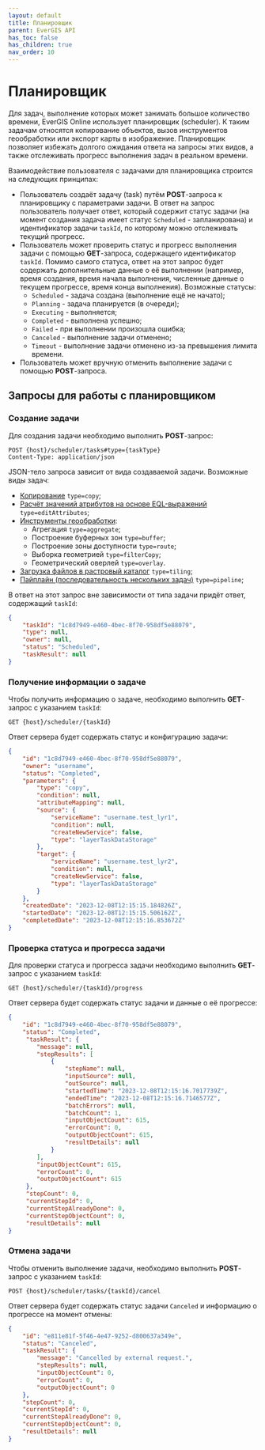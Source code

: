 ```yaml
---
layout: default
title: Планировщик
parent: EverGIS API
has_toc: false
has_children: true
nav_order: 10
---
```


# Планировщик

Для задач, выполнение которых может занимать большое количество времени, EverGIS Online использует планировщик (scheduler). К таким задачам относятся копирование объектов, вызов инструментов геообработки или экспорт карты в изображение. Планировщик позволяет избежать долгого ожидания ответа на запросы этих видов, а также отслеживать прогресс выполнения задач в реальном времени.

Взаимодействие пользователя с задачами для планировщика строится на следующих принципах:
- Пользователь создаёт задачу (task) путём **POST**-запроса к планировщику с параметрами задачи. В ответ на запрос пользователь получает ответ, который содержит статус задачи (на момент создания задача имеет статус `Scheduled` - запланирована) и идентификатор задачи `taskId`, по которому можно отслеживать текущий прогресс.
- Пользователь может проверить статус и прогресс выполнения задачи с помощью **GET**-запроса, содержащего идентификатор `taskId`. Помимо самого статуса, ответ на этот запрос будет содержать дополнительные данные о её выполнении (например, время создания, время начала выполнения, численные данные о текущем прогрессе, время конца выполнения). Возможные статусы:
    - `Scheduled` - задача создана (выполнение ещё не начато);
    - `Planning` - задача планируется (в очереди);
    - `Executing` - выполняется;
    - `Completed` - выполнена успешно;
    - `Failed` - при выполнении произошла ошибка;
    - `Canceled` - выполнение задачи отменено;
    - `Timeout` - выполнение задачи отменено из-за превышения лимита времени.
- Пользователь может вручную отменить выполнение задачи с помощью **POST**-запроса.

## Запросы для работы с планировщиком

### Создание задачи
Для создания задачи необходимо выполнить **POST**-запрос:
```
POST {host}/scheduler/tasks#type={taskType}
Content-Type: application/json
```
JSON-тело запроса зависит от вида создаваемой задачи. Возможные виды задач:
- [Копирование](/api/scheduler/copy_task) `type=copy`;
- [Расчёт значений атрибутов на основе EQL-выражений](/api/scheduler/edit_attributes) `type=editAttributes`;
- [Инструменты геообработки](/api/scheduler/spatial_tools):
    - Агрегация `type=aggregate`;
    - Построение буферных зон `type=buffer`;
    - Построение зоны доступности `type=route`;
    - Выборка геометрией `type=filterCopy`;
    - Геометрический оверлей `type=overlay`.
- [Загрузка файлов в растровый каталог](/api/scheduler/tiling) `type=tiling`;
- [Пайплайн (последовательность нескольких задач)](/api/scheduler/pipeline) `type=pipeline`;

В ответ на этот запрос вне зависимости от типа задачи придёт ответ, содержащий `taskId`:
```json
{
    "taskId": "1c8d7949-e460-4bec-8f70-958df5e88079", 
    "type": null, 
    "owner": null,
    "status": "Scheduled", 
    "taskResult": null
}
```
### Получение информации о задаче
Чтобы получить информацию о задаче, необходимо выполнить **GET**-запрос с указанием `taskId`:
```
GET {host}/scheduler/{taskId}
```

Ответ сервера будет содержать статус и конфигурацию задачи:
```json
{
    "id": "1c8d7949-e460-4bec-8f70-958df5e88079", 
    "owner": "username", 
    "status": "Completed", 
    "parameters": {
        "type": "copy", 
        "condition": null, 
        "attributeMapping": null, 
        "source": {
            "serviceName": "username.test_lyr1", 
            "condition": null, 
            "createNewService": false, 
            "type": "layerTaskDataStorage"
        }, 
        "target": {
            "serviceName": "username.test_lyr2", 
            "condition": null, 
            "createNewService": false, 
            "type": "layerTaskDataStorage"
        }
    }, 
    "createdDate": "2023-12-08T12:15:15.184826Z", 
    "startedDate": "2023-12-08T12:15:15.506162Z", 
    "completedDate": "2023-12-08T12:15:16.853672Z"
}
```

### Проверка статуса и прогресса задачи
Для проверки статуса и прогресса задачи необходимо выполнить **GET**-запрос с указанием `taskId`:
```
GET {host}/scheduler/{taskId}/progress
```

Ответ сервера будет содержать статус задачи и данные о её прогрессе:
```json
{
    "id": "1c8d7949-e460-4bec-8f70-958df5e88079", 
    "status": "Completed",
     "taskResult": {
        "message": null, 
        "stepResults": [
            {
                "stepName": null, 
                "inputSource": null, 
                "outSource": null, 
                "startedTime": "2023-12-08T12:15:16.7017739Z", 
                "endedTime": "2023-12-08T12:15:16.7146577Z", 
                "batchErrors": null, 
                "batchCount": 1, 
                "inputObjectCount": 615, 
                "errorCount": 0, 
                "outputObjectCount": 615, 
                "resultDetails": null
            }
        ], 
        "inputObjectCount": 615, 
        "errorCount": 0, 
        "outputObjectCount": 615
     }, 
     "stepCount": 0, 
     "currentStepId": 0, 
     "currentStepAlreadyDone": 0, 
     "currentStepObjectCount": 0, 
     "resultDetails": null
}
```

### Отмена задачи
Чтобы отменить выполнение задачи, необходимо выполнить **POST**-запрос с указанием `taskId`:
```
POST {host}/scheduler/tasks/{taskId}/cancel
```

Ответ сервера будет содержать статус задачи `Canceled` и информацию о прогрессе на момент отмены:
```json
{
    "id": "e811e81f-5f46-4e47-9252-d800637a349e", 
    "status": "Canceled", 
    "taskResult": {
        "message": "Cancelled by external request.", 
        "stepResults": null, 
        "inputObjectCount": 0, 
        "errorCount": 0, 
        "outputObjectCount": 0
    }, 
    "stepCount": 0, 
    "currentStepId": 0, 
    "currentStepAlreadyDone": 0, 
    "currentStepObjectCount": 0, 
    "resultDetails": null
}
```